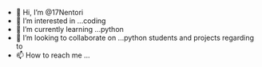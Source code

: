 - 👋 Hi, I’m @17Nentori
- 👀 I’m interested in ...coding
- 🌱 I’m currently learning ...python
- 💞️ I’m looking to collaborate on ...python students and projects regarding to
- 📫 How to reach me ...

<!---
17Nentori/17Nentori is a ✨ special ✨ repository because its `README.md` (this file) appears on your GitHub profile.
You can click the Preview link to take a look at your changes.
--->
